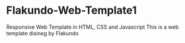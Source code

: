 # Flakundo-Web-Template1
Responsive Web Template in HTML, CSS and Javascript
This is a web template disineg by Flakundo
